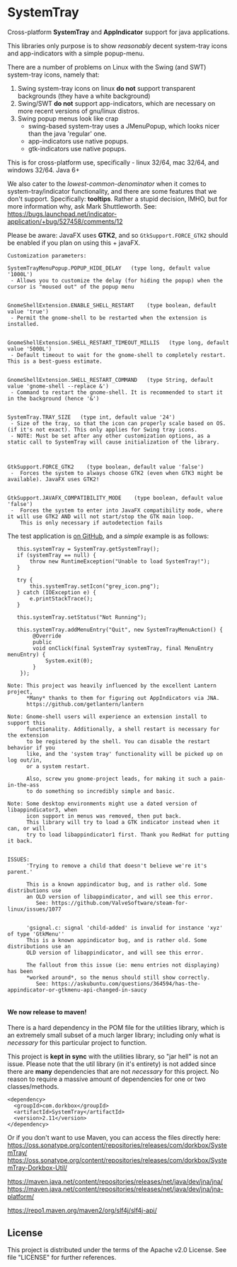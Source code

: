 SystemTray
==========

Cross-platform **SystemTray** and **AppIndicator** support for java applications.

This libraries only purpose is to show *reasonably* decent system-tray icons and app-indicators with a simple popup-menu.

There are a number of problems on Linux with the Swing (and SWT) system-tray icons, namely that:

1. Swing system-tray icons on linux **do not** support transparent backgrounds (they have a white background)
2. Swing/SWT **do not** support app-indicators, which are necessary on more recent versions of gnu/linux distros.
3. Swing popup menus look like crap
    - swing-based system-tray uses a JMenuPopup, which looks nicer than the java 'regular' one.
    - app-indicators use native popups.
    - gtk-indicators use native popups.


This is for cross-platform use, specifically - linux 32/64, mac 32/64, and windows 32/64. Java 6+


We also cater to the *lowest-common-denominator* when it comes to system-tray/indicator functionality, and there are some features that we don't support. 
Specifically: **tooltips**. Rather a stupid decision, IMHO, but for more information why, ask Mark Shuttleworth. 
See: https://bugs.launchpad.net/indicator-application/+bug/527458/comments/12



Please be aware: JavaFX uses **GTK2**, and so `GtkSupport.FORCE_GTK2` should be enabled if you plan on using this + javaFX.



```
Customization parameters:

SystemTrayMenuPopup.POPUP_HIDE_DELAY   (type long, default value '1000L')
 - Allows you to customize the delay (for hiding the popup) when the cursor is "moused out" of the popup menu


GnomeShellExtension.ENABLE_SHELL_RESTART    (type boolean, default value 'true')
 - Permit the gnome-shell to be restarted when the extension is installed.


GnomeShellExtension.SHELL_RESTART_TIMEOUT_MILLIS   (type long, default value '5000L')
 - Default timeout to wait for the gnome-shell to completely restart. This is a best-guess estimate.


GnomeShellExtension.SHELL_RESTART_COMMAND   (type String, default value 'gnome-shell --replace &')
 - Command to restart the gnome-shell. It is recommended to start it in the background (hence '&')


SystemTray.TRAY_SIZE   (type int, default value '24')
 - Size of the tray, so that the icon can properly scale based on OS. (if it's not exact). This only applies for Swing tray icons.
 - NOTE: Must be set after any other customization options, as a static call to SystemTray will cause initialization of the library.
 
 
 
GtkSupport.FORCE_GTK2    (type boolean, default value 'false')
 -  Forces the system to always choose GTK2 (even when GTK3 might be available). JavaFX uses GTK2!
 
 
GtkSupport.JAVAFX_COMPATIBILITY_MODE    (type boolean, default value 'false')
 -  Forces the system to enter into JavaFX compatibility mode, where it will use GTK2 AND will not start/stop the GTK main loop.
    This is only necessary if autodetection fails
```
   
   
   
The test application is [on GitHub](https://github.com/dorkbox/SystemTray/blob/master/test/dorkbox/TestTray.java), and a *simple* example is as follows:
```
   this.systemTray = SystemTray.getSystemTray();
   if (systemTray == null) {
       throw new RuntimeException("Unable to load SystemTray!");
   }

   try {
       this.systemTray.setIcon("grey_icon.png");
   } catch (IOException e) {
       e.printStackTrace();
   }

   this.systemTray.setStatus("Not Running");
   
   this.systemTray.addMenuEntry("Quit", new SystemTrayMenuAction() {
        @Override
        public
        void onClick(final SystemTray systemTray, final MenuEntry menuEntry) {
            System.exit(0);
        }
    });
```


``` 
Note: This project was heavily influenced by the excellent Lantern project,
      *Many* thanks to them for figuring out AppIndicators via JNA.
      https://github.com/getlantern/lantern
```
```
Note: Gnome-shell users will experience an extension install to support this
      functionality. Additionally, a shell restart is necessary for the extension
      to be registered by the shell. You can disable the restart behavior if you 
      like, and the 'system tray' functionality will be picked up on log out/in,
      or a system restart.
   
      Also, screw you gnome-project leads, for making it such a pain-in-the-ass
      to do something so incredibly simple and basic.
      
Note: Some desktop environments might use a dated version of libappindicator3, when 
      icon support in menus was removed, then put back.
      This library will try to load a GTK indicator instead when it can, or will 
      try to load libappindicator1 first. Thank you RedHat for putting it back.
      
      
ISSUES:
      'Trying to remove a child that doesn't believe we're it's parent.'
      
      This is a known appindicator bug, and is rather old. Some distributions use 
      an OLD version of libappindicator, and will see this error. 
         See: https://github.com/ValveSoftware/steam-for-linux/issues/1077
         
         
      'gsignal.c: signal 'child-added' is invalid for instance 'xyz' of type 'GtkMenu''
      This is a known appindicator bug, and is rather old. Some distributions use an 
      OLD version of libappindicator, and will see this error. 
      
      The fallout from this issue (ie: menu entries not displaying) has been 
      *worked around*, so the menus should still show correctly.
         See: https://askubuntu.com/questions/364594/has-the-appindicator-or-gtkmenu-api-changed-in-saucy
  
```


<h4>We now release to maven!</h4> 

There is a hard dependency in the POM file for the utilities library, which is an extremely small subset of a much larger library; including only what is *necessary* for this particular project to function.

This project is **kept in sync** with the utilities library, so "jar hell" is not an issue. Please note that the util library (in it's entirety) is not added since there are **many** dependencies that are not *necessary* for this project. No reason to require a massive amount of dependencies for one or two classes/methods. 
```
<dependency>
  <groupId>com.dorkbox</groupId>
  <artifactId>SystemTray</artifactId>
  <version>2.11</version>
</dependency>
```

Or if you don't want to use Maven, you can access the files directly here:  
https://oss.sonatype.org/content/repositories/releases/com/dorkbox/SystemTray/  
https://oss.sonatype.org/content/repositories/releases/com/dorkbox/SystemTray-Dorkbox-Util/  


https://maven.java.net/content/repositories/releases/net/java/dev/jna/jna/  
https://maven.java.net/content/repositories/releases/net/java/dev/jna/jna-platform/  


https://repo1.maven.org/maven2/org/slf4j/slf4j-api/  


<h2>License</h2>

This project is distributed under the terms of the Apache v2.0 License. See file "LICENSE" for further references.

